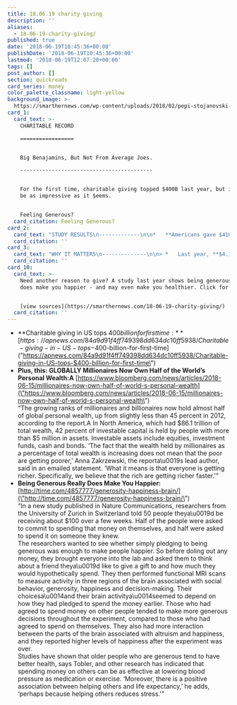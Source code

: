 ```yaml
---
title: 18.06.19 charity giving
description: ''
aliases:
  - 18-06-19-charity-giving/
published: true
date: '2018-06-19T10:45:36+00:00'
publishDate: '2018-06-19T10:45:36+00:00'
lastmod: '2018-06-19T12:07:20+00:00'
tags: []
post_author: []
section: quickreads
card_series: money
color_palette_classname: light-yellow
background_image: >-
  https://smarthernews.com/wp-content/uploads/2018/02/pepi-stojanovski-509192-unsplash-360x360.jpg
card_1:
  card_text: >-
    CHARITABLE RECORD

    =================


    Big Benajamins, But Not From Average Joes.

    ------------------------------------------


    For the first time, charitable giving topped $400B last year, but it may not
    be as impressive as it $eems.


    Feeling Generous?
  card_citation: Feeling Generous?
card_2:
  card_text: "STUDY RESULTS\n-------------\n\n*   **Americans gave $410B to charities last year** vs.A $390B in 2016, according to Giving USA.\n*   Credits “booming stock market & a strong economy.”\n*   BUT Americansa\x19A **generosity no higher than decades ago** at 2% of disposable income.\n*   **Foundation donations up 15%**, driven by mega giftsA Michael Dell ($1B) & Mark Zuckerberg ($2B)."
  card_citation: ''
card_3:
  card_text: "WHY IT MATTERS\n--------------\n\n> *   Last year, **$4.1B in mega gifts by individuals** vs. $1.49B in 2016.\n> *   This as we learn millionaires & billionaires hold almost half of global personal wealth.\n> \n> _a\x1CSome people feel they dona\x19t need to give any more.a\x1D_\n> \n> Stacy Palmer, Chronicle of Philanthropy, alluding to a drop in giving for lower-income & middle-class families."
  card_citation: ''
card_10:
  card_text: >-
    Need another reason to give? A study last year shows being generous really
    does make you happier - and may even make you healthier. Click for why.


    [view sources](https://smarthernews.com/18-06-19-charity-giving/)
  card_citation: ''
---
```

*   **Charitable giving in US tops $400 billion for first time:**  
    [https://apnews.com/84a9d91f4ff749398dd634dc10ff5938/Charitable-giving-in-US-tops-$400-billion-for-first-time](\"https://apnews.com/84a9d91f4ff749398dd634dc10ff5938/Charitable-giving-in-US-tops-$400-billion-for-first-time\")
*   ****Plus, this: GLOBALLY Millionaires Now Own Half of the World’s Personal Wealth:A**** [https://www.bloomberg.com/news/articles/2018-06-15/millionaires-now-own-half-of-world-s-personal-wealth](\"https://www.bloomberg.com/news/articles/2018-06-15/millionaires-now-own-half-of-world-s-personal-wealth\")  
    “The growing ranks of millionaires and billionaires now hold almost half of global personal wealth, up from slightly less than 45 percent in 2012, according to the report.A In North America, which had $86.1 trillion of total wealth, 42 percent of investable capital is held by people with more than $5 million in assets. Investable assets include equities, investment funds, cash and bonds. ‘The fact that the wealth held by millionaires as a percentage of total wealth is increasing does not mean that the poor are getting poorer,’ Anna Zakrzewski, the reporta\\u0019s lead author, said in an emailed statement. ‘What it means is that everyone is getting richer. Specifically, we believe that the rich are getting richer faster.'”
*   **Being Generous Really Does Make You Happier:**  
    [http://time.com/4857777/generosity-happiness-brain/](\"http://time.com/4857777/generosity-happiness-brain/\")  
    “In a new study published in Nature Communications, researchers from the University of Zurich in Switzerland told 50 people theya\\u0019d be receiving about $100 over a few weeks. Half of the people were asked to commit to spending that money on themselves, and half were asked to spend it on someone they knew.  
    The researchers wanted to see whether simply pledging to being generous was enough to make people happier. So before doling out any money, they brought everyone into the lab and asked them to think about a friend theya\\u0019d like to give a gift to and how much they would hypothetically spend. They then performed functional MRI scans to measure activity in three regions of the brain associated with social behavior, generosity, happiness and decision-making. Their choicesa\\u0014and their brain activitya\\u0014seemed to depend on how they had pledged to spend the money earlier. Those who had agreed to spend money on other people tended to make more generous decisions throughout the experiment, compared to those who had agreed to spend on themselves. They also had more interaction between the parts of the brain associated with altruism and happiness, and they reported higher levels of happiness after the experiment was over.  
    Studies have shown that older people who are generous tend to have better health, says Tobler, and other research has indicated that spending money on others can be as effective at lowering blood pressure as medication or exercise. ‘Moreover, there is a positive association between helping others and life expectancy,’ he adds, ‘perhaps because helping others reduces stress.'”